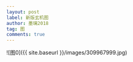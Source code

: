 ```yaml
---
layout: post
label: 新版玄机图
author: 墨璃2018 
tag: 图
comments: true
---
```


![图0]({{ site.baseurl }}/images/309967999.jpg)
